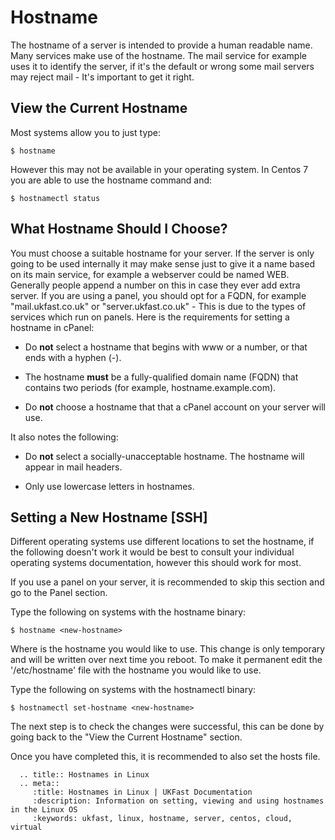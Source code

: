 # Hostname

The hostname of a server is intended to provide a human readable name. Many services make use of the hostname. The mail service for example uses it to identify the server, if it's the default or wrong some mail servers may reject mail - It's important to get it right.

## View the Current Hostname

Most systems allow you to just type:

    $ hostname
    
However this may not be available in your operating system. In Centos 7 you are able to use the hostname command and:

    $ hostnamectl status
    
## What Hostname Should I Choose?

You must choose a suitable hostname for your server. If the server is only going to be used internally it may make sense just to give it a name based on its main service, for example a webserver could be named WEB. Generally people append a number on this in case they ever add extra server. If you are using a panel, you should opt for a FQDN, for example "mail.ukfast.co.uk" or "server.ukfast.co.uk" - This is due to the types of services which run on panels. Here is the requirements for setting a hostname in cPanel:

- Do **not** select a hostname that begins with www or a number, or that ends with a hyphen (-).

- The hostname **must** be a fully-qualified domain name (FQDN) that contains two periods (for example, hostname.example.com).

- Do **not** choose a hostname that that a cPanel account on your server will use.

It also notes the following:

- Do **not** select a socially-unacceptable hostname. The hostname will appear in mail headers.

- Only use lowercase letters in hostnames.


    
## Setting a New Hostname [SSH]

Different operating systems use different locations to set the hostname, if the following doesn't work it would be best to consult your individual operating systems documentation, however this should work for most.

If you use a panel on your server, it is recommended to skip this section and go to the Panel section.

Type the following on systems with the hostname binary:

    $ hostname <new-hostname>

Where <new-hostname> is the hostname you would like to use. This change is only temporary and will be written over next time you reboot. To make it permanent edit the '/etc/hostname' file with the hostname you would like to use.

Type the following on systems with the hostnamectl binary:

    $ hostnamectl set-hostname <new-hostname>
    
The next step is to check the changes were successful, this can be done by going back to the "View the Current Hostname" section.

Once you have completed this, it is recommended to also set the hosts file.

[//]: # (TODO: Create hosts article to cover general usage including on windows and mac)

```eval_rst
  .. title:: Hostnames in Linux
  .. meta::
     :title: Hostnames in Linux | UKFast Documentation
     :description: Information on setting, viewing and using hostnames in the Linux OS
     :keywords: ukfast, linux, hostname, server, centos, cloud, virtual
